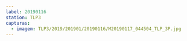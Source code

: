 ```yaml
---
label: 20190116
station: TLP3
capturas:
  - imagem: TLP3/2019/201901/20190116/M20190117_044504_TLP_3P.jpg
---
```


